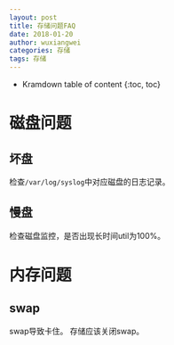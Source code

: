 ```yaml
---
layout: post
title: 存储问题FAQ
date: 2018-01-20
author: wuxiangwei
categories: 存储
tags: 存储
---
```


* Kramdown table of content
{:toc, toc}

# 磁盘问题 #

## 坏盘 ##

检查`/var/log/syslog`中对应磁盘的日志记录。

## 慢盘 ##

检查磁盘监控，是否出现长时间util为100%。

# 内存问题 #

## swap ##

swap导致卡住。
存储应该关闭swap。

